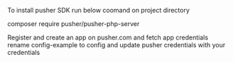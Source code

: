 To install pusher SDK run below coomand on project directory

composer require pusher/pusher-php-server

Register and create an app on pusher.com and fetch app credentials
rename config-example to config and update pusher credentials with your credentials


